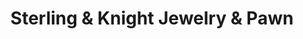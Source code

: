 ---
title: "Sterling & Knight Jewelry & Pawn"
url: /yorkville/sterling-and-knight-jewelry-and-pawn/
shop: pawnbroker
---
